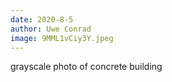 ```yaml
---
date: 2020-8-5
author: Uwe Conrad
image: 9MML1vCiy3Y.jpeg
---
```

grayscale photo of concrete building